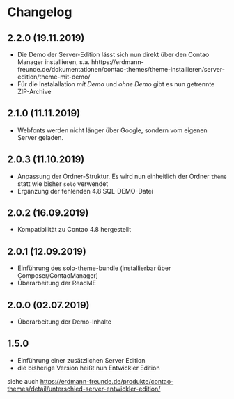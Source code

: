 # Changelog

## 2.2.0 (19.11.2019)
- Die Demo der Server-Edition lässt sich nun direkt über den Contao Manager installieren, s.a. hhttps://erdmann-freunde.de/dokumentationen/contao-themes/theme-installieren/server-edition/theme-mit-demo/
- Für die Instalallation _mit Demo_ und _ohne Demo_ gibt es nun getrennte ZIP-Archive

## 2.1.0 (11.11.2019)
- Webfonts werden nicht länger über Google, sondern vom eigenen Server geladen.  

## 2.0.3 (11.10.2019)
- Anpassung der Ordner-Struktur. Es wird nun einheitlich der Ordner `theme` statt wie bisher `solo` verwendet
- Ergänzung der fehlenden 4.8 SQL-DEMO-Datei

## 2.0.2 (16.09.2019)
- Kompatibilität zu Contao 4.8 hergestellt

## 2.0.1 (12.09.2019)
- Einführung des solo-theme-bundle (installierbar über Composer/ContaoManager)
- Überarbeitung der ReadME

## 2.0.0 (02.07.2019)
- Überarbeitung der Demo-Inhalte

## 1.5.0
- Einführung einer zusätzlichen Server Edition
- die bisherige Version heißt nun Entwickler Edition

siehe auch https://erdmann-freunde.de/produkte/contao-themes/detail/unterschied-server-entwickler-edition/